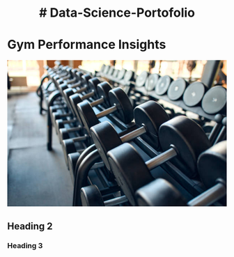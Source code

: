 <h1 style="text-align: center;"> # Data-Science-Portofolio </h1>
   


# Gym Performance Insights

 ![data](images/gym.jpg)

## Heading 2

### Heading 3
